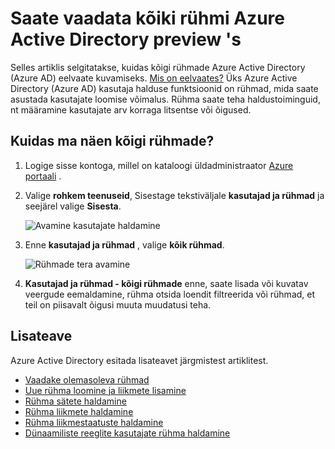 <properties
    pageTitle="Saate vaadata kõiki rühmi Azure Active Directory eelvaates | Microsoft Azure'i"
    description="Kuidas vaadata rühmad, mis on juba loodud Azure Active Directory eelvaade."
    services="active-directory"
    documentationCenter=""
    authors="curtand"
    manager="femila"
    editor=""/>

<tags
    ms.service="active-directory"
    ms.workload="identity"
    ms.tgt_pltfrm="na"
    ms.devlang="na"
    ms.topic="article"
    ms.date="09/12/2016"
    ms.author="curtand"/>


# <a name="view-all-existing-groups-in-azure-active-directory-preview"></a>Saate vaadata kõiki rühmi Azure Active Directory preview 's

Selles artiklis selgitatakse, kuidas kõigi rühmade Azure Active Directory (Azure AD) eelvaate kuvamiseks. [Mis on eelvaates?](active-directory-preview-explainer.md) Üks Azure Active Directory (Azure AD) kasutaja halduse funktsioonid on rühmad, mida saate asustada kasutajate loomise võimalus. Rühma saate teha haldustoiminguid, nt määramine kasutajate arv korraga litsentse või õigused.

## <a name="how-do-i-see-all-the-groups"></a>Kuidas ma näen kõigi rühmade?

1.  Logige sisse kontoga, millel on kataloogi üldadministraator [Azure portaali](https://portal.azure.com) .

2.  Valige **rohkem teenuseid**, Sisestage tekstiväljale **kasutajad ja rühmad** ja seejärel valige **Sisesta**.

    ![Avamine kasutajate haldamine](./media/active-directory-groups-view-azure-portal/search-user-management.png)

3.  Enne **kasutajad ja rühmad** , valige **kõik rühmad**.

    ![Rühmade tera avamine](./media/active-directory-groups-view-azure-portal/view-groups-blade.png)

4. **Kasutajad ja rühmad - kõigi rühmade** enne, saate lisada või kuvatav veergude eemaldamine, rühma otsida loendit filtreerida või rühmad, et teil on piisavalt õigusi muuta muudatusi teha.

## <a name="additional-information"></a>Lisateave

Azure Active Directory esitada lisateavet järgmistest artiklitest.

* [Vaadake olemasoleva rühmad](active-directory-groups-view-azure-portal.md)
* [Uue rühma loomine ja liikmete lisamine](active-directory-groups-create-azure-portal.md)
* [Rühma sätete haldamine](active-directory-groups-settings-azure-portal.md)
* [Rühma liikmete haldamine](active-directory-groups-members-azure-portal.md)
* [Rühma liikmestaatuste haldamine](active-directory-groups-membership-azure-portal.md)
* [Dünaamiliste reeglite kasutajate rühma haldamine](active-directory-groups-dynamic-membership-azure-portal.md)
